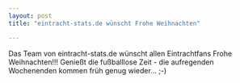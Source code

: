 ```yaml
---
layout: post
title: "eintracht-stats.de wünscht Frohe Weihnachten"

---
```


Das Team von eintracht-stats.de wünscht allen Eintrachtfans Frohe Weihnachten!!! Genießt die fußballlose Zeit - die aufregenden Wochenenden kommen früh genug wieder... ;-)


